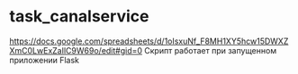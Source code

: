 # task_canalservice
https://docs.google.com/spreadsheets/d/1oIsxuNf_F8MH1XY5hcw15DWXZXmC0LwExZaIlC9W69o/edit#gid=0
Скрипт работает при запущенном приложении Flask
